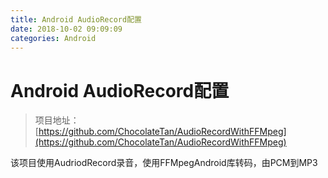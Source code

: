 ```yaml
---
title: Android AudioRecord配置
date: 2018-10-02 09:09:09
categories: Android
---
```

# Android AudioRecord配置

> 项目地址：[https://github.com/ChocolateTan/AudioRecordWithFFMpeg](https://github.com/ChocolateTan/AudioRecordWithFFMpeg)

该项目使用AudriodRecord录音，使用FFMpegAndroid库转码，由PCM到MP3



